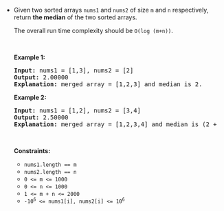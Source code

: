 - <p>Given two sorted arrays <code>nums1</code> and <code>nums2</code> of size <code>m</code> and <code>n</code> respectively, return <strong>the median</strong> of the two sorted arrays.</p>
  
  <p>The overall run time complexity should be <code>O(log (m+n))</code>.</p>
  
  <p>&nbsp;</p>
  <p><strong class="example">Example 1:</strong></p>
  
  <pre>
  <strong>Input:</strong> nums1 = [1,3], nums2 = [2]
  <strong>Output:</strong> 2.00000
  <strong>Explanation:</strong> merged array = [1,2,3] and median is 2.
  </pre>
  
  <p><strong class="example">Example 2:</strong></p>
  
  <pre>
  <strong>Input:</strong> nums1 = [1,2], nums2 = [3,4]
  <strong>Output:</strong> 2.50000
  <strong>Explanation:</strong> merged array = [1,2,3,4] and median is (2 + 3) / 2 = 2.5.
  </pre>
  
  <p>&nbsp;</p>
  <p><strong>Constraints:</strong></p>
  
  <ul>
  	<li><code>nums1.length == m</code></li>
  	<li><code>nums2.length == n</code></li>
  	<li><code>0 &lt;= m &lt;= 1000</code></li>
  	<li><code>0 &lt;= n &lt;= 1000</code></li>
  	<li><code>1 &lt;= m + n &lt;= 2000</code></li>
  	<li><code>-10<sup>6</sup> &lt;= nums1[i], nums2[i] &lt;= 10<sup>6</sup></code></li>
  </ul>